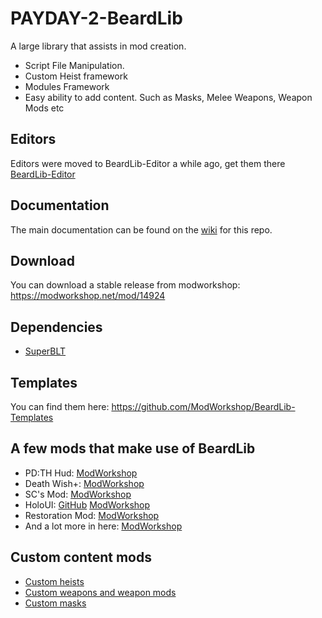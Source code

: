# PAYDAY-2-BeardLib
A large library that assists in mod creation.
- Script File Manipulation.
- Custom Heist framework
- Modules Framework
- Easy ability to add content. Such as Masks, Melee Weapons, Weapon Mods etc

## Editors
Editors were moved to BeardLib-Editor a while ago, get them there [BeardLib-Editor](https://github.com/GreatBigBushyBeard/PAYDAY-2-BeardLib-Editor)

## Documentation
The main documentation can be found on the [wiki](https://github.com/GreatBigBushyBeard/PAYDAY-2-BeardLib/wiki) for this repo.

## Download
You can download a stable release from modworkshop: https://modworkshop.net/mod/14924

## Dependencies
* [SuperBLT](https://superblt.znix.xyz)

## Templates
You can find them here: https://github.com/ModWorkshop/BeardLib-Templates

## A few mods that make use of BeardLib
* PD:TH Hud: [ModWorkshop](https://modworkshop.net/mod/19900)
* Death Wish+: [ModWorkshop](http://modworkshop.net/mod/14384)
* SC's Mod: [ModWorkshop](http://modworkshop.net/mod/17254)
* HoloUI: [GitHub](https://github.com/Luffyyy/HoloUI) [ModWorkshop](http://modworkshop.net/mod/12501)
* Restoration Mod: [ModWorkshop](https://modworkshop.net/mod/428)
* And a lot more in here: [ModWorkshop](https://modworkshop.net/find/mod?gid=1&tags=11)

## Custom content mods
* [Custom heists](https://modworkshop.net/category/502)
* [Custom weapons and weapon mods](https://modworkshop.net/category/528)
* [Custom masks](https://modworkshop.net/category/8)
